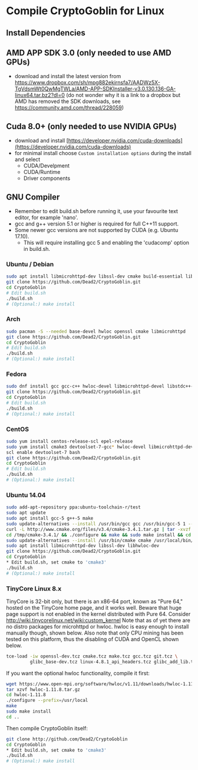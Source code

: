 # Compile **CryptoGoblin** for Linux

## Install Dependencies

## AMD APP SDK 3.0 (only needed to use AMD GPUs)

- download and install the latest version from https://www.dropbox.com/sh/mpg882ekirnsfa7/AADWz5X-TgVdsmWt0QwMgTWLa/AMD-APP-SDKInstaller-v3.0.130.136-GA-linux64.tar.bz2?dl=0
  (do not wonder why it is a link to a dropbox but AMD has removed the SDK downloads, see https://community.amd.com/thread/228059)

## Cuda 8.0+ (only needed to use NVIDIA GPUs)

- download and install [https://developer.nvidia.com/cuda-downloads](https://developer.nvidia.com/cuda-downloads)
- for minimal install choose `Custom installation options` during the install and select
    - CUDA/Develpment
    - CUDA/Runtime
    - Driver components

## GNU Compiler

- Remember to edit build.sh before running it, use your favourite text editor, for example 'nano'.
- gcc and g++ version 5.1 or higher is required for full C++11 support. 
- Some newer gcc versions are not supported by CUDA (e.g. Ubuntu 17.10).
    - This will require installing gcc 5 and enabling the 'cudacomp' option in build.sh.

### Ubuntu / Debian
```bash
sudo apt install libmicrohttpd-dev libssl-dev cmake build-essential libhwloc-dev
git clone https://github.com/Dead2/CryptoGoblin.git
cd CryptoGoblin
# Edit build.sh
./build.sh
# (Optional:) make install
```

### Arch
```bash
sudo pacman -S --needed base-devel hwloc openssl cmake libmicrohttpd
git clone https://github.com/Dead2/CryptoGoblin.git
cd CryptoGoblin
# Edit build.sh
./build.sh
# (Optional:) make install
```

### Fedora
```bash
sudo dnf install gcc gcc-c++ hwloc-devel libmicrohttpd-devel libstdc++-static make openssl-devel cmake
git clone https://github.com/Dead2/CryptoGoblin.git
cd CryptoGoblin
# Edit build.sh
./build.sh
# (Optional:) make install
```

### CentOS
```bash
sudo yum install centos-release-scl epel-release
sudo yum install cmake3 devtoolset-7-gcc* hwloc-devel libmicrohttpd-devel openssl-devel make
scl enable devtoolset-7 bash
git clone https://github.com/Dead2/CryptoGoblin.git
cd CryptoGoblin
# Edit build.sh
./build.sh
# (Optional:) make install
```

### Ubuntu 14.04
```bash
sudo add-apt-repository ppa:ubuntu-toolchain-r/test
sudo apt update
sudo apt install gcc-5 g++-5 make
sudo update-alternatives --install /usr/bin/gcc gcc /usr/bin/gcc-5 1 --slave /usr/bin/g++ g++ /usr/bin/g++-5
curl -L http://www.cmake.org/files/v3.4/cmake-3.4.1.tar.gz | tar -xvzf - -C /tmp/
cd /tmp/cmake-3.4.1/ && ./configure && make && sudo make install && cd -
sudo update-alternatives --install /usr/bin/cmake cmake /usr/local/bin/cmake 1 --force
sudo apt install libmicrohttpd-dev libssl-dev libhwloc-dev
git clone https://github.com/Dead2/CryptoGoblin.git
cd CryptoGoblin
* Edit build.sh, set cmake to 'cmake3'
./build.sh
# (Optional:) make install
```

### TinyCore Linux 8.x
TinyCore is 32-bit only, but there is an x86-64 port, known as "Pure 64,"
hosted on the TinyCore home page, and it works well.
Beware that huge page support is not enabled in the kernel distributed
with Pure 64.  Consider http://wiki.tinycorelinux.net/wiki:custom_kernel
Note that as of yet there are no distro packages for microhttpd or hwloc.
hwloc is easy enough to install manually though, shown below.
Also note that only CPU mining has been tested on this platform, thus the
disabling of CUDA and OpenCL shown below.
```bash
tce-load -iw openssl-dev.tcz cmake.tcz make.tcz gcc.tcz git.tcz \
         glibc_base-dev.tcz linux-4.8.1_api_headers.tcz glibc_add_lib.tcz
```
If you want the optional hwloc functionality, compile it first:
```bash
wget https://www.open-mpi.org/software/hwloc/v1.11/downloads/hwloc-1.11.8.tar.gz
tar xzvf hwloc-1.11.8.tar.gz
cd hwloc-1.11.8
./configure --prefix=/usr/local
make
sudo make install
cd ..
```
Then compile CryptoGoblin itself:
```bash
git clone http://github.com/Dead2/CryptoGoblin
cd CryptoGoblin
* Edit build.sh, set cmake to 'cmake3'
./build.sh
# (Optional:) make install
```
